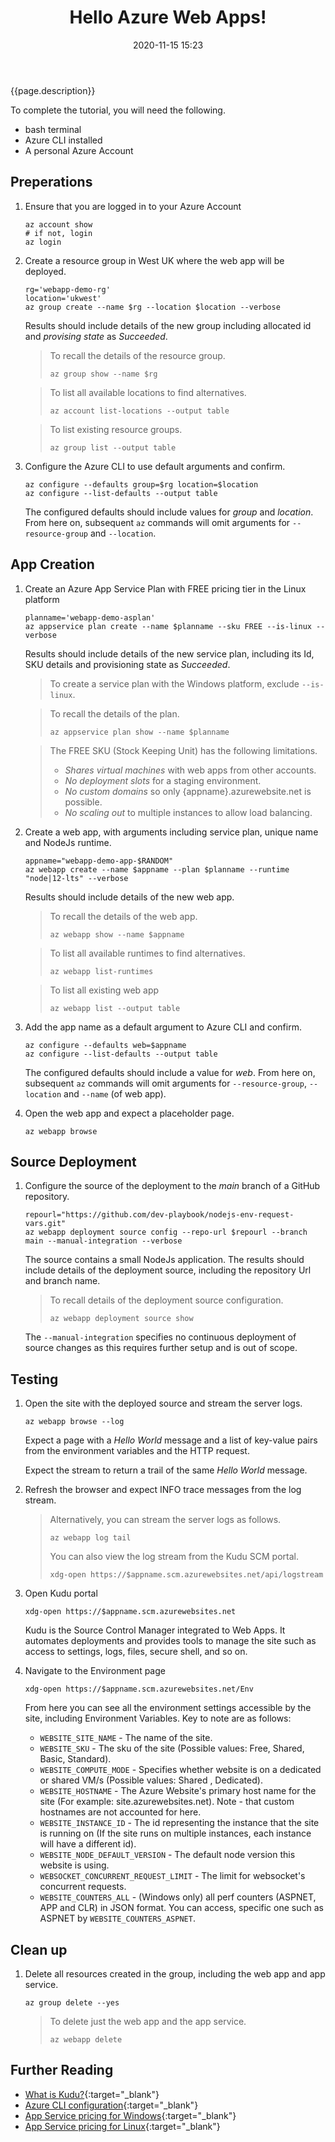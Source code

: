 ﻿---
title: Hello Azure Web Apps!
index: 10
layout: post
date: 2020-11-15 15:23
categories: 
    - Azure CLI
    - Azure WebApps
permalink: azure-cli/webapps/introduction
tags:
    - devops
    - paas
description: Azure Web Apps is a platform to build an application in the cloud without the need to deploy, configure and maintain virtual machines. This introduction shows how to deploy a web app with a free tier plan, create the necessary resource group and app service plan, deploy a simple node js application sourced from a remote git repository, and introduce Kudu Source Control Manager.
---
{{page.description}}

To complete the tutorial, you will need the following.

- bash terminal
- Azure CLI installed
- A personal Azure Account

## **Preperations**

1. Ensure that you are logged in to your Azure Account

    ```shell
    az account show
    # if not, login
    az login
    ```

1. Create a resource group in West UK where the web app will be deployed.

    ```shell
    rg='webapp-demo-rg'
    location='ukwest'
    az group create --name $rg --location $location --verbose
    ```
    Results should include details of the new group including allocated id and _provising state_ as _Succeeded_.
    
    > To recall the details of the resource group.
    > ```
    > az group show --name $rg
    > ```

    > To list all available locations to find alternatives.
    > ```
    > az account list-locations --output table
    > ```
    
    > To list existing resource groups.
    > ```
    > az group list --output table
    > ```

1. Configure the Azure CLI to use default arguments and confirm.
    
    ```shell
    az configure --defaults group=$rg location=$location
    az configure --list-defaults --output table
    ```
    The configured defaults should include values for _group_ and _location_. From here on, subsequent <code>az</code> commands will omit arguments for <code>--resource-group</code> and <code>--location</code>.

## **App Creation**

1. Create an Azure App Service Plan with FREE pricing tier in the Linux platform

    ```shell
    planname='webapp-demo-asplan'
    az appservice plan create --name $planname --sku FREE --is-linux --verbose
    ```
    Results should include details of the new service plan, including its Id, SKU details and provisioning state as _Succeeded_.

    > To create a service plan with the Windows platform, exclude <code>--is-linux</code>.

    > To recall the details of the plan.
    > ```
    > az appservice plan show --name $planname
    > ```

    > The FREE SKU (Stock Keeping Unit) has the following limitations.
    > - _Shares virtual machines_ with web apps from other accounts.
    > - _No deployment slots_ for a staging environment.
    > - _No custom domains_ so only {appname}.azurewebsite.net is possible.
    > - _No scaling out_ to multiple instances to allow load balancing.


1. Create a web app, with arguments including service plan, unique name and NodeJs runtime.
    
    ```shell
    appname="webapp-demo-app-$RANDOM"
    az webapp create --name $appname --plan $planname --runtime "node|12-lts" --verbose
    ```
    Results should include details of the new web app.

    > To recall the details of the web app.
    > ```
    > az webapp show --name $appname
    > ```

    > To list all available runtimes to find alternatives.
    > ```
    > az webapp list-runtimes
    > ```

    > To list all existing web app
    > ```
    > az webapp list --output table
    > ```

1. Add the app name as a default argument to Azure CLI and confirm.
    
    ```shell
    az configure --defaults web=$appname
    az configure --list-defaults --output table
    ```
    The configured defaults should include a value for _web_. From here on, subsequent <code>az</code> commands will omit arguments for <code>--resource-group</code>, <code>--location</code> and <code>--name</code> (of web app).

1. Open the web app and expect a placeholder page.

    ```shell
    az webapp browse
    ```

## **Source Deployment**

1. Configure the source of the deployment to the _main_ branch of a GitHub repository.

    ```shell
    repourl="https://github.com/dev-playbook/nodejs-env-request-vars.git"
    az webapp deployment source config --repo-url $repourl --branch main --manual-integration --verbose
    ```

    The source contains a small NodeJs application. The results should include details of the deployment source, including the repository Url and branch name.
    
    > To recall details of the deployment source configuration.
    > ```
    > az webapp deployment source show
    > ```

    The <code>--manual-integration</code> specifies no continuous deployment of source changes as this requires further setup and is out of scope.

## **Testing**

1. Open the site with the deployed source and stream the server logs.

    ```shell
    az webapp browse --log
    ```

    Expect a page with a _Hello World_ message and a list of key-value pairs from the environment variables and the HTTP request.

    Expect the stream to return a trail of the same _Hello World_ message.

1. Refresh the browser and expect INFO trace messages from the log stream.

    > Alternatively, you can stream the server logs as follows.
    > ```
    > az webapp log tail
    > ```
    > You can also view the log stream from the Kudu SCM portal.
    > ```
    > xdg-open https://$appname.scm.azurewebsites.net/api/logstream
    > ```

1. Open Kudu portal

    ```shell
    xdg-open https://$appname.scm.azurewebsites.net
    ```

    Kudu is the Source Control Manager integrated to Web Apps. It automates deployments and provides tools to manage the site such as access to settings, logs, files, secure shell, and so on.

1. Navigate to the Environment page

    ```shell
    xdg-open https://$appname.scm.azurewebsites.net/Env
    ```

    From here you can see all the environment settings accessible by the site, including Environment Variables. Key to note are as follows:

    - <code>WEBSITE_SITE_NAME</code> - The name of the site.
    - <code>WEBSITE_SKU</code> - The sku of the site (Possible values: Free, Shared, Basic, Standard).
    - <code>WEBSITE_COMPUTE_MODE</code> - Specifies whether website is on a dedicated or shared VM/s (Possible values: Shared , Dedicated).
    - <code>WEBSITE_HOSTNAME</code> - The Azure Website's primary host name for the site (For example: site.azurewebsites.net). Note     - that custom hostnames are not accounted for here.
    - <code>WEBSITE_INSTANCE_ID</code> - The id representing the instance that the site is running on (If the site runs on multiple instances, each instance will have a different id).
    - <code>WEBSITE_NODE_DEFAULT_VERSION</code> - The default node version this website is using.
    - <code>WEBSOCKET_CONCURRENT_REQUEST_LIMIT</code> - The limit for websocket's concurrent requests.
    - <code>WEBSITE_COUNTERS_ALL</code> - (Windows only) all perf counters (ASPNET, APP and CLR) in JSON format. You can access, specific one such as ASPNET by <code>WEBSITE_COUNTERS_ASPNET</code>.

## **Clean up**

1. Delete all resources created in the group, including the web app and app service.

    ```shell
    az group delete --yes
    ```

    > To delete just the web app and the app service.
    > ```
    > az webapp delete
    > ```

## **Further Reading**

- [What is Kudu?](https://azure.microsoft.com/en-gb/resources/videos/what-is-kudu-with-david-ebbo/){:target="_blank"}
- [Azure CLI configuration](https://docs.microsoft.com/en-us/cli/azure/azure-cli-configuration){:target="_blank"}
- [App Service pricing for Windows](https://azure.microsoft.com/en-gb/pricing/details/app-service/windows/){:target="_blank"}
- [App Service pricing for Linux](https://azure.microsoft.com/en-gb/pricing/details/app-service/windows/){:target="_blank"}
